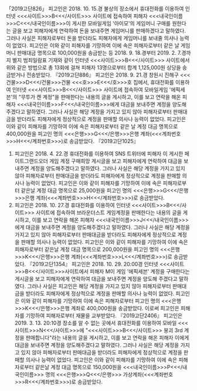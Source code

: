 「2019고단826」
피고인은 2018. 10. 15.경 불상의 장소에서 휴대전화를 이용하여 인터넷 <<<사이트>>>B<<</사이트>>> 사이트에 접속하여 피해자 <<<내국인이름>>>C<<</내국인이름>>>이 게시한 모바일게임 '아이모'의 게임머니 구매를 원한다는 글을 보고 피해자에게 연락하여 돈을 보내주면 게임머니를 판매하겠다고 말하였다. 그러나 사실은 피해자로부터 돈을 받더라도 피해자에게 게임머니를 보내줄 의사나 능력이 없었다.
피고인은 이와 같이 피해자를 기망하여 이에 속은 피해자로부터 같은 날 게임머니 판매대금 명목으로 100,000원을 송금받는 등 2018. 9. 18.경부터 2019. 2. 7.경까지 별지 범죄일람표 기재와 같이 인터넷 <<<사이트>>>B<<</사이트>>> 사이트에서 위와 같은 방법으로 총 13회에 걸쳐 피해자 13명으로부터 합계 1,125,000원 상당을 송금받거나 전송받았다.
『2019고단886』
피고인은 2018. 9. 21.경 창원시 진해구 <<<건물>>>D<<</건물>>>건물 <<<호>>>E<<</호>>>호 집에서, 휴대전화를 이용하여 인터넷 <<<사이트>>>B<<</사이트>>> 사이트에 접속하여 모바일게임 '에픽세븐'의 "무투가 켄 계정"을 판매한다는 내용의 글을 게시하고, 이를 보고 연락을 해온 피해자 <<<내국인이름>>>F<<</내국인이름>>>에게 대금을 보내주면 계정을 양도해주겠다고 말하였다. 그러나 사실은 해당 계정을 가지고 있지 않아 피해자로부터 판매대금을 받더라도 피해자에게 정상적으로 계정을 판매할 의사나 능력이 없었다.
피고인은 이와 같이 피해자를 기망하여 이에 속은 피해자로부터 같은 날 계정 대금 명목으로 400,000원을 피고인 명의 <<<은행>>>G<<</은행>>>은행 계좌(<<<계좌번호>>>H<<</계좌번호>>>)로 송금받았다.
『2019고단1025』
1. 피고인은 2018. 4. 22.경 휴대전화를 이용하여 SNS 트위터에 피해자 이 게시한 페이트그랜드오더 게임 계정 구매희망 게시글을 보고 피해자에게 연락하여 대금을 보내주면 계정을 양도해주겠다고 말하였다. 그러나 사실은 해당 계정을 가지고 있지 않아 피해자로부터 판매대금을 받더라도 피해자에게 정상적으로 계정을 판매할 의사나 능력이 없었다.
피고인은 이와 같이 피해자를 기망하여 이에 속은 피해자로부터 같은날 계정 대금 명목으로 25,000원을 피고인 명의 <<<은행>>>G<<</은행>>>은행 계좌(<<<계좌번호>>>H<<</계좌번호>>>)로 송금받았다.
2. 피고인은 2018. 10. 27.경 휴대전화를 이용하여 인터넷 <<<사이트>>>B<<</사이트>>> 사이트에 접속하여 브라운더스트 게임계정을 판매한다는 내용의 글을 게시하고, 이를 보고 연락을 해온 피해자 <<<내국인이름>>>J<<</내국인이름>>>에게 대금을 보내주면 계정을 양도해주겠다고 말하였다. 그러나 사실은 해당 계정을 가지고 있지 않아 피해자로부터 판매대금을 받더라도 피해자에게 정상적으로 계정을 판매할 의사나 능력이 없었다.
피고인은 이와 같이 피해자를 기망하여 이에 속은 피해자로부터 같은날 계정 대금 명목으로 200,000원을 피고인 명의 <<<은행>>>K<<</은행>>>은행 계좌(<<<계좌번호>>>L<<</계좌번호>>>)로 송금받았다.
『2019고단1354』
피고인은 2018. 10. 29. 20:00경 인터넷 <<<사이트>>>B<<</사이트>>>사이트에서 피해자 M이 게임 '에픽세븐' 계정을 구매한다는 게시글을 보고 피해자에게 연락하여 대금을 보내주면 계정을 양도해 주겠다고 말하였다.
그러나 사실은 피고인은 해당 계정을 가지고 있지 않아 피해자로부터 판매대금을 받더라도 피해자에게 정상적으로 계정을 판매할 의사나 능력이 없었다.
피고인은 이와 같이 피해자를 기망하여 이에 속은 피해자로부터 피고인 명의 <<<은행>>>K<<</은행>>>은행 계좌로 400,000원을 송금받았다.
이로써 피고인은 피해자를 기망하여 피해자로부터 재물을 교부받았다.
『2019고단2406』
피고인은 2019. 3. 13. 20:10경 장소를 알 수 없는 곳에서 휴대전화를 이용하여 모바일 <<<사이트>>>N<<</사이트>>>에 "<<<사이트>>>B<<</사이트>>> 붕괴 3rd 계정을 판매합니다"라는 내용의 글을 게시하고, 이를 보고 연락을 해온 피해자 이에게 대금을 보내주면 계정을 양도해주겠다고 말하였다. 그러나 사실은 해당 계정을 가지고 있지 않아 피해자로부터 판매대금을 받더라도 피해자에게 정상적으로 계정을 판매할 의사나 능력이 없었다.
피고인은 이와 같이 피해자를 기망하여 이에 속은 피해자로부터 같은날 계정 대금 명목으로 150,000원을 <<<내국인이름>>>P<<</내국인이름>>> 명의 <<<은행>>>Q<<</은행>>> 가상계좌(<<<계좌번호>>>R<<</계좌번호>>>)로 송금받았다.
